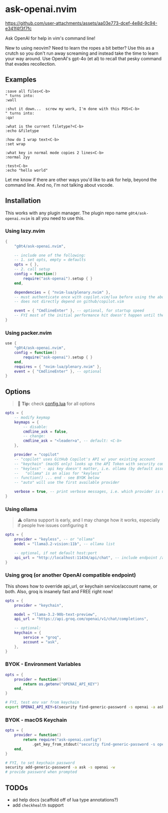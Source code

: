 # ask-openai.nvim

https://github.com/user-attachments/assets/aa03e773-dcef-4e8d-9c94-e341f4f3f7fc

Ask OpenAI for help in vim's command line!

New to using neovim? Need to learn the ropes a bit better? Use this as a crutch so you don't run away screaming and instead take the time to learn your way around. Use OpenAI's gpt-4o (et al) to recall that pesky command that evades recollection.

## Examples

```vim
:save all files<C-b>
" turns into:
:wall

:shut it down...  screw my work, I'm done with this POS<C-b>
" turns into:
:qa!

:what is the current filetype?<C-b>
:echo &filetype

:how do I wrap text<C-b>
:set wrap

:what key in normal mode copies 2 lines<C-b>
:normal 2yy

:test<C-b>
:echo "hello world"

```

Let me know if there are other ways you'd like to ask for help, beyond the command line. And no, I'm not talking about vscode.

## Installation

This works with any plugin manager. The plugin repo name `g0t4/ask-openai.nvim` is all you need to use this.

### Using lazy.nvim

```lua
{
    "g0t4/ask-openai.nvim",

    -- include one of the following:
    -- 1. set opts, empty = defaults
    opts = { },
    -- 2. call setup
    config = function()
        require("ask-openai").setup { }
    end,

    dependencies = { "nvim-lua/plenary.nvim" },
    -- must authenticate once with copilot.vim/lua before using the above copilot provider
    -- does not directly depend on github/copilot.vim

    event = { "CmdlineEnter" }, -- optional, for startup speed
    -- FYI most of the initial performance hit doesn't happen until the first use
}
```

### Using packer.nvim

```lua
use {
    "g0t4/ask-openai.nvim",
    config = function()
        require("ask-openai").setup { }
    end,
    requires = { "nvim-lua/plenary.nvim" },
    event = { "CmdlineEnter" }, -- optional
}
```

## Options

> 📌 **Tip:** check [config.lua](lua/ask-openai/config.lua) for all options

```lua
opts = {
    -- modify keymap
    keymaps = {
        -- disable:
        cmdline_ask = false,
        -- change:
        cmdline_ask = "<leader>a", -- default: <C-b>
    },

    provider = "copilot"
    -- "copilot" uses GitHub Copilot's API w/ your existing account
    -- "keychain" (macOS only) looks up the API Token with security command
    -- "keyless" - api key doesn't matter, i.e. ollama (by default assumes ollama's API endpoint)
    --   "ollama" is an alias for "keyless"
    -- function() ... end - see BYOK below
    -- "auto" will use the first available provider

    verbose = true, -- print verbose messages, i.e. which provider is used on first ask
}
```

### Using ollama

> ⚠️ ollama support is early, and I may change how it works, especially if people hve issues configuring it

```lua
opts = {
    provider = "keyless", -- or "ollama"
    model = "llama3.2-vision:11b", -- ollama list

    -- optional, if not default host:port
    api_url = "http://localhost:11434/api/chat", -- include endpoint /api/chat b/c keyless can be any openai compatible endpoint
}
```

### Using groq (or another OpenAI compatible endpoint)

This shows how to override api_url, or keychain service/account name, or both. Also, groq is insanely fast and FREE right now!

```lua
opts = {
    provider = "keychain",

    model = "llama-3.2-90b-text-preview",
    api_url = "https://api.groq.com/openai/v1/chat/completions",

    -- optional:
    keychain = {
        service = "groq",
        account = "ask",
    },
}
```

### BYOK - Environment Variables

```lua
opts = {
    provider = function()
        return os.getenv("OPENAI_API_KEY")
    end,
}
```

```bash
# FYI, test env var from keychain
export OPENAI_API_KEY=$(security find-generic-password -s openai -a ask -w )
```

### BYOK - macOS Keychain

```lua
opts = {
    provider = function()
        return require("ask-openai.config")
            .get_key_from_stdout("security find-generic-password -s openai -a ask -w")
    end,
}
```

```bash
# FYI, to set keychain password
security add-generic-password -a ask -s openai -w
# provide password when prompted
```

## TODOs

-   ad help docs (scaffold off of lua type annotations?)
-   add `checkhealth` support
